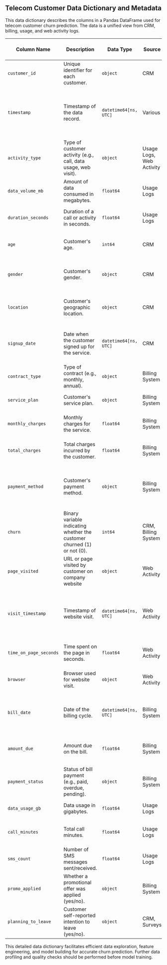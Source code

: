 ## Telecom Customer Data Dictionary and Metadata

This data dictionary describes the columns in a Pandas DataFrame used for telecom customer churn prediction.  The data is a unified view from CRM, billing, usage, and web activity logs.

| Column Name          | Description                                                                     | Data Type             | Source             | Example Values                                     | Potential Use Cases                                                                      | Initial Cleaning/Transformation Notes                                                              |
|-----------------------|---------------------------------------------------------------------------------|------------------------|----------------------|-----------------------------------------------------|----------------------------------------------------------------------------------------------|----------------------------------------------------------------------------------------------------|
| `customer_id`        | Unique identifier for each customer.                                             | `object`               | CRM                  | C12345, B67890, A13579                          | Primary key, grouping, identification.                                                       | Ensure uniqueness, handle potential duplicates.                                                   |
| `timestamp`           | Timestamp of the data record.                                                  | `datetime64[ns, UTC]` | Various              | 2024-03-08 10:30:00 UTC, 2024-03-08 14:15:00 UTC | Time-series analysis, identifying trends in customer behavior.                                | Check for inconsistencies, handle potential time zone issues (already UTC).                 |
| `activity_type`       | Type of customer activity (e.g., call, data usage, web visit).                   | `object`               | Usage Logs, Web Activity | call, data, web_visit, sms                           | Feature engineering (one-hot encoding), activity-based segmentation.                        | Standardize values (lowercase, remove extra spaces), handle unknown values.                     |
| `data_volume_mb`     | Amount of data consumed in megabytes.                                           | `float64`              | Usage Logs            | 500.2, 1200, 0.5, 25000                                | Predict churn based on data usage, feature scaling/normalization.                         | Handle potential outliers, replace 0 values appropriately.                                      |
| `duration_seconds`   | Duration of a call or activity in seconds.                                     | `float64`              | Usage Logs            | 300, 120, 900, 3600                               | Predict churn based on call duration, feature scaling/normalization.                        | Handle outliers, impute missing values based on activity type.                                  |
| `age`                 | Customer's age.                                                                  | `int64`                | CRM                  | 25, 45, 62, 31                                    | Segment customers by age, churn prediction based on age demographics.                             | Handle potential outliers, ensure data type consistency.                                       |
| `gender`              | Customer's gender.                                                              | `object`               | CRM                  | Male, Female, Other                                  | Churn prediction based on gender, potentially needs one-hot encoding or label encoding.          | Standardize values (lowercase), handle missing/unknown values.                                |
| `location`            | Customer's geographic location.                                                  | `object`               | CRM                  | New York, London, Paris, Tokyo                       | Geo-spatial analysis, churn prediction based on location.                                         | Standardize location names, potentially use geocoding for further analysis.                  |
| `signup_date`         | Date when the customer signed up for the service.                               | `datetime64[ns, UTC]` | CRM                  | 2023-01-15, 2022-05-20, 2024-02-10                  | Time since signup as a feature, cohort analysis.                                             | Ensure date format consistency.                                                                 |
| `contract_type`      | Type of contract (e.g., monthly, annual).                                      | `object`               | Billing System         | Monthly, Annual, Two-year                            | Predict churn based on contract type, one-hot encoding.                                        | Standardize values, handle missing values.                                                      |
| `service_plan`        | Customer's service plan.                                                        | `object`               | Billing System         | Basic, Premium, Standard                             | Predict churn based on plan, potentially one-hot encoding.                                      | Standardize values, handle missing values.                                                      |
| `monthly_charges`     | Monthly charges for the service.                                                | `float64`              | Billing System         | 29.99, 59.99, 99.99, 150.0                        | Predict churn based on monthly charges.                                                          | Handle outliers.                                                                                 |
| `total_charges`       | Total charges incurred by the customer.                                        | `float64`              | Billing System         | 200, 1000, 3500, 5000                              | Predict churn based on total charges.                                                            | Handle missing values (potentially using monthly charges and contract duration).                |
| `payment_method`      | Customer's payment method.                                                     | `object`               | Billing System         | Credit Card, Debit Card, PayPal, Bank Transfer       | Churn prediction based on payment method, one-hot encoding.                                     | Standardize values.                                                                              |
| `churn`               | Binary variable indicating whether the customer churned (1) or not (0).         | `int64`                | CRM, Billing System   | 0, 1                                                | Target variable for churn prediction.                                                            | Ensure binary values (0/1).                                                                    |
| `page_visited`        | URL or page visited by customer on company website                            | `object`               | Web Activity          | /home, /pricing, /support, /account               | Feature engineering (one-hot encoding, topic modeling).                                      | Standardize URLs, handle missing values.                                                         |
| `visit_timestamp`     | Timestamp of website visit.                                                    | `datetime64[ns, UTC]` | Web Activity          | 2024-03-08 11:00:00 UTC, 2024-03-09 09:30:00 UTC   | Time-series analysis, frequency of visits.                                                     | Check for inconsistencies.                                                                     |
| `time_on_page_seconds`| Time spent on the page in seconds.                                             | `float64`              | Web Activity          | 60, 300, 1800, 90                               | Feature scaling, predicting churn based on engagement.                                      | Handle outliers.                                                                                 |
| `browser`             | Browser used for website visit.                                                | `object`               | Web Activity          | Chrome, Firefox, Safari, Edge                        | Feature engineering (one-hot encoding).                                                         | Standardize browser names.                                                                       |
| `bill_date`           | Date of the billing cycle.                                                    | `datetime64[ns, UTC]` | Billing System         | 2024-03-15, 2024-02-28, 2024-03-01                  | Time-series analysis, relation to churn.                                                       | Ensure date format consistency.                                                                 |
| `amount_due`          | Amount due on the bill.                                                        | `float64`              | Billing System         | 50.50, 120.00, 75.25, 0.0                             | Predict churn based on outstanding amount, potentially use in combination with payment_status. | Handle outliers and missing values.                                                              |
| `payment_status`      | Status of bill payment (e.g., paid, overdue, pending).                       | `object`               | Billing System         | Paid, Overdue, Pending, Partially Paid              | Predict churn based on payment status, one-hot encoding.                                       | Standardize values, handle missing values.                                                      |
| `data_usage_gb`       | Data usage in gigabytes.                                                       | `float64`              | Usage Logs            | 0.5, 1.2, 2.5, 10                                 | Churn prediction based on data usage, feature scaling.                                       | Handle outliers.                                                                                 |
| `call_minutes`        | Total call minutes.                                                            | `float64`              | Usage Logs            | 100, 500, 1500, 0                                  | Churn prediction based on call duration, feature scaling.                                      | Handle outliers.                                                                                 |
| `sms_count`           | Number of SMS messages sent/received.                                           | `float64`              | Usage Logs            | 10, 50, 200, 0                                     | Churn prediction based on SMS usage, feature scaling.                                          | Handle outliers.                                                                                 |
| `promo_applied`       | Whether a promotional offer was applied (yes/no).                              | `object`               | Billing System         | Yes, No                                                | Churn prediction based on promotional offers, binary encoding.                               | Standardize values (yes/no, true/false).                                                       |
| `planning_to_leave`   | Customer self-reported intention to leave (yes/no).                           | `object`               | CRM, Surveys           | Yes, No, Maybe                                       | Predict churn based on customer intent, binary encoding.                                    | Standardize values, handle missing/unknown values.                                             |


This detailed data dictionary facilitates efficient data exploration, feature engineering, and model building for accurate churn prediction.  Further data profiling and quality checks should be performed before model training.

